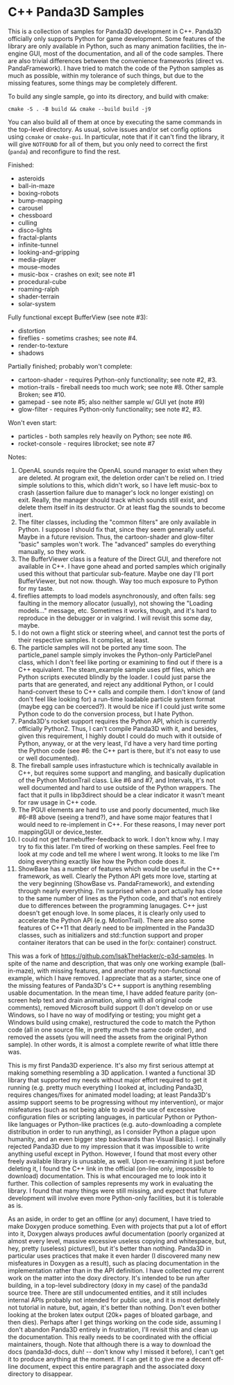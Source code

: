 # C++ Panda3D Samples

This is a collection of samples for Panda3D development in C++.
Panda3D officially only supports Python for game development.  Some
features of the library are only available in Python, such as many
animation facilities, the in-engine GUI, most of the documentation,
and all of the code samples.  There are also trivial differences
between the convenience frameworks (direct vs. PandaFramework).  I
have tried to match the code of the Python samples as much as
possible, within my tolerance of such things, but due to the missing
features, some things may be completely different.

To build any single sample, go into its directory, and build with cmake:

    cmake -S . -B build && cmake --build build -j9

You can also build all of them at once by executing the same commands
in the top-level directory.  As usual, solve issues and/or set config
options using `ccmake` or `cmake-gui`.  In particular, note that if it
can't find the library, it will give `NOTFOUND` for all of them, but
you only need to correct the first (`panda`) and reconfigure to find
the rest.

Finished:

 - asteroids
 - ball-in-maze
 - boxing-robots
 - bump-mapping
 - carousel
 - chessboard
 - culling
 - disco-lights
 - fractal-plants
 - infinite-tunnel
 - looking-and-gripping
 - media-player
 - mouse-modes
 - music-box - crashes on exit; see note #1
 - procedural-cube
 - roaming-ralph
 - shader-terrain
 - solar-system

Fully functional except BufferView (see note #3):

 - distortion
 - fireflies - sometims crashes; see note #4.
 - render-to-texture
 - shadows

Partially finished; probably won't complete:

 - cartoon-shader - requires Python-only functionality; see note #2, #3.
 - motion-trails - fireball needs too much work; see note #8.  Other
   sample Broken; see #10.
 - gamepad - see note #5; also neither sample w/ GUI yet (note #9)
 - glow-filter - requires Python-only functionality; see note #2, #3.

Won't even start:

 - particles - both samples rely heavily on Python; see note #6.
 - rocket-console - requires librocket; see note #7

Notes:

1) OpenAL sounds require the OpenAL sound manager to exist when they
   are deleted.  At program exit, the deletion order can't be relied
   on.  I tried simple solutions to this, which didn't work, so I have
   left music-box to crash (assertion failure due to manager's lock no
   longer existing) on exit.  Really, the manager should track which
   sounds still exist, and delete them itself in its destructor.  Or
   at least flag the sounds to become inert.
2) The filter classes, including the "common filters" are only
   available in Python.  I suppose I should fix that, since they seem
   generally useful.  Maybe in a future revision.  Thus, the
   cartoon-shader and glow-filter "basic" samples won't work.  The
   "advanced" samples do everything manually, so they work.
3) The BufferViewer class is a feature of the Direct GUI, and
   therefore not available in C++.  I have gone ahead and ported
   samples which originally used this without that particular
   sub-feature.  Maybe one day I'll port BufferViewer, but not now.
   though.  Way too much exposure to Python for my taste.
4) fireflies attempts to load models asynchronously, and often fails:
   seg faulting in the memory allocator (usually), not showing the
   "Loading models..." message, etc.  Sometimes it works, though, and
   it's hard to reproduce in the debugger or in valgrind.  I will
   revisit this some day, maybe.
5) I do not own a flight stick or steering wheel, and cannot test the
   ports of their respective samples.  It compiles, at least.
6) The particle samples will not be ported any time soon.  The
   particle_panel sample simply invokes the Python-only ParticlePanel
   class, which I don't feel like porting or examining to find out if
   there is a C++ equivalent.  The steam_example sample uses ptf files,
   which are Python scripts executed blindly by the loader.  I could
   just parse the parts that are generated, and reject any additional
   Python, or I could hand-convert these to C++ calls and compile them.
   I don't know of (and don't feel like looking for) a run-time
   loadable particle system format (maybe egg can be coerced?).  It
   would be nice if I could just write some Python code to do the
   conversion process, but I hate Python.
7) Panda3D's rocket support requires the Python API, which is currently
   officially Python2.  Thus, I can't compile Panda3D with it, and
   besides, given this requirement, I highly doubt I could do much
   with it outside of Python, anyway, or at the very least, I'd have
   a very hard time porting the Python code (see #6: the C++
   part is there, but it's not easy to use or well documented).
8) The fireball sample uses infrastucture which is technically available
   in C++, but requires some support and mangling, and basically
   duplication of the Python MotionTrail class.  Like #6 and #7, and
   Intervals, it's not well documented and hard to use outside of the
   Python wrappers.  The fact that it pulls in libp3direct should be a
   clear indicator it wasn't meant for raw usage in C++ code.
9) The PGUI elements are hard to use and poorly documented, much like
   #6-#8 above (seeing a trend?), and have some major features that I
   would need to re-implement in C++.  For these reasons, I may never
   port mappingGUI or device_tester.
10) I could not get framebuffer-feedback to work.  I don't know why.
    I may try to fix this later.  I'm tired of working on these samples.
    Feel free to look at my code and tell me where I went wrong.  It
    looks to me like I'm doing everything exactly like how the Python
    code does it.
0) ShowBase has a number of features which would be useful in the C++
   framework, as well.  Clearly the Python API gets more love,
   starting at the very beginning (ShowBase vs. PandaFramework), and
   extending through nearly everything.  I'm surprised when a port
   actually has close to the same number of lines as the Python code, and
   that's not entirely due to differences between the programming
   lanugages.  C++ just doesn't get enough love.  In some places, it
   is clearly only used to accelerate the Python API (e.g.
   MotionTrail). There are also some features of C++11 that dearly need
   to be implmented in the Panda3D classes, such as initializers and
   std::function support and proper container iterators that can be
   used in the for(x: container) construct.

This was a fork of https://github.com/IsakTheHacker/c-p3d-samples.  In
spite of the name and description, that was only one working example
(ball-in-maze), with missing features, and another mostly
non-functional example, which I have removed.  I appreciate that as a
starter, since one of the missing features of Panda3D's C++ support is
anything resembling usable documentation.  In the mean time, I have
added feature parity (on-screen help text and drain animation, along
with all original code comments), removed Microsoft build support (I
don't develop on or use Windows, so I have no way of modifying or
testing; you might get a Windows build using cmake), restructured the
code to match the Python code (all in one source file, in pretty much
the same code order), and removed the assets (you will need the assets
from the original Python sample).  In other words, it is almost a
complete rewrite of what little there was.

This is my first Panda3D experience.  It's also my first serious
attempt at making something resembling a 3D application.  I wanted a
functional 3D library that supported my needs without major effort
required to get it running (e.g. pretty much everything I looked at,
including Panda3D, requires changes/fixes for animated model loading;
at least Panda3D's assimp support seems to be progressing without my
intervention), or major misfeatures (such as not being able to avoid
the use of excessive configuration files or scripting languages, in
particular Python or Python-like languages or Python-like practices
(e.g. auto-downloading a complete distribution in order to run
anything), as I consider Python a plague upon humanity, and an even
bigger step backwards than Visual Basic).  I originally rejected
Panda3D due to my impression that it was impossible to write anything
useful except in Python.  However, I found that most every other
freely available library is unusable, as well.  Upon re-examining it
just before deleting it, I found the C++ link in the official (on-line
only, impossible to download) documentation.  This is what encouraged
me to look into it further. This collection of samples represents my
work in evaluating the library.  I found that many things were still
missing, and expect that future development will involve even more
Python-only facilities, but it is tolerable as is.

As an aside, in order to get an offline (or any) document, I have
tried to make Doxygen produce something.  Even with projects that put
a lot of effort into it, Doxygen always produces awful documentation
(poorly organized at almost every level, massive excessive useless
copying and whitespace, but, hey, pretty (useless) pictures!), but
it's better than nothing.  Panda3D in particular uses practices that
make it even harder (I discovered many new misfeatures in Doxygen as a
result), such as placing documentation in the implementation rather
than in the API definition.  I have collected my current work on the
matter into the doxy directory.  It's intended to be run after
building, in a top-level subdirectory (doxy in my case) of the panda3d
source tree.  There are still undocumented entities, and it still
includes internal APIs probably not intended for public use, and it is
most definitely not tutorial in nature, but, again, it's better than
nothing.  Don't even bother looking at the broken latex output (20k+
pages of bloated garbage, and then dies).  Perhaps after I get things
working on the code side, assuming I don't abandon Panda3D entirely in
frustration, I'll revisit this and clean up the documentation.  This
really needs to be coordinated with the official maintainers, though.
Note that although there is a way to download the docs (panda3d-docs,
duh! -- don't know why I missed it before), I can't get it to produce
anything at the moment.  If I can get it to give me a decent off-line
document, expect this entire paragraph and the associated doxy
directory to disappear.
